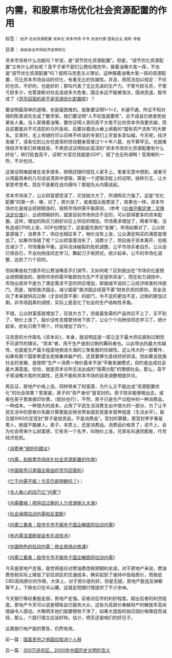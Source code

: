 # 内需，和股票市场优化社会资源配置的作用

标签： `经济` `社会资源配置` `资本论` `资本市场` `牛市` `先进代表` `国有企业` `腐败` `寻租` 

目录： `自由自治市场经济去特权化`

资本市场有什么功能吗？听说，是“调节优化资源配置”。但是，“调节优化资源配置”又有什么好处呢？高干子弟干部们公费吃喝完毕，搽着油嘴大笔一挥，不也是“调节优化资源配置”吗？按照马克思主义理论，这种搽着油嘴大笔一挥的资源配置，可比资本市场自动的优化，有着无比的优越性。并且，用宪法加以规定：不优的也优，不好的，也是好的；那叫代表了无比先进的生产力。不管亏损与否，不管亏损多少，也管垄断对社会造成多大危害，国企永远不能被淘汰，国进民退，股市成了《[货币回笼机是不是资源优化配置呢](../../../2007/8/30/中国股市不是资源配置优化器，是一个货币回笼机.md)》？



要说明最简单的道理，也是最困难的。就象要证明1+1=2，半通不通，所证不知对错的陈景润先生成了数学家。我们要证明“人不吃饭就要死”，总不成自已绝食死给某些人看。当人家搽着油嘴，要你证明人家的高干大笔不比你资本市场更优越，而且前要面对不可违犯的马列圣经，后要对着烧火棒上绑着的“国有资产流失”的大罪名。文革时，毛上帝随时可以召唤不听话的专家们上天堂永享仙福，今天呢，经济发展了，请各位到公办包食宿的劳动健身营里过个十年八载，也不算罕见。也就难怪经济专家们弃难就易，不再尝试证明如此高深的“资本市场优化资源配置有什么好处”，转行趁食高干，证明“大官花钱就是GDP”。错了也无所谓啊！官用喇叭一吹，不对也对。



这类证明难就难在说多错多，把柄还随时捏在人家手上。笔者无意中想到，或者可以用最简单的几句话说清其中逻辑，算是一个逻辑流程上的证明，抛砖引玉，让大家思考思考。现在不是都在说内需吗？那就先从内需说起。



资本市场涨了，公众财富感受深了，花钱就大方了，所谓购买力强了。这是“优化配置“的第一步，噢，对了，房价涨了，或者国企股票涨了，效果也一样。资本市场优化是按业绩预期涨的，按照市场供需平衡原则，（参考《[价值守衡定律：交换决定价值](../../../2008/8/25/价值守恒定律：交换决定价值，政府采购与泡沫GDP.md)》），业绩预期好的，就是目前市场供应不足的，可以获得更多的资本配置。这样，增加的购买力刚好对应上供应的增加，市场需求增加了，两者平衡，没有造成CPI的上涨，GDP也增加了，这是最完美的“发展”。市场如果对了，公众财富感强了，消费多了，供应也相应多了，物价没有上涨，公众满足购买的满意度增加了。如果市场错了呢？公众财富感消失了，消费少了，供应由于资本离开，也相应减少了，市场重新平衡。这叫泡沫破裂的危机调整。公平市场买者自负，公众自已怪自已，不会向杨佳同志学习，舞起刀子练把式。统计起来，公平的市场化调整，达到了六个目的。



但如果是权力插手的公费油嘴高手们调节，又如何呢？区别就出在“市场优化是按业绩预期涨的，按照市场供需平衡原则为生产不足提供资金”。而在权力调控中，市场业绩并不是为了满足需求不足的供应增加，即朗咸平说的二元经济体里的冷部门，而是，按照救济国企，减少国家“救济国企经营不善”财务负担的原则，资金流向了本来就供应过剩（才会经营不善）的部门，令不足的更加不足，过剩的更加过剩。非市场因素的调控，实际上是恶化了社会的生产结构性矛盾。



不错，公众财富感是增加了，花钱大方了，但是最急需的产品供应不上了，买不到了，物价上涨了，股价没有支撑更快地下跌了，公众个个向杨佳同志学习了。统计起来，好处只剩下两个，坏处增加了四个。



马克思的大作取名《资本论》，本身，就说明这是一部立足于最大供应直到过剩而不可调节的理论。“资本”者，用于生产直到过剩的筹码者也。以此导出的最大优越性，也就是生产最大程度地倒进大海的三聚氰胺的优越性。这么伟大的一部著作，如果有那个国家希望全民族集体破产的，还真要捧为圣经好好研读。但如果该民族社会的发展，是按照“生产＝消费＝物价基本不涨”平衡发展模式，目的是达成社会最大满意度。恰恰，就是资本论所无法达成的“按需分配”的理想社会。那么，高干子弟油嘴大笔的优越性，还真不能和资本市场的自发调整相提并论。



再反证，房地产价格上涨，同样带来了财富感，为什么又不能达成“资源配置优化”的社会效果？答案是，房子的“资产身份”是官封的。房子除非能够租出去，或者在房子里直接印钞票，（假钞也行），不然，房子只是生产过程中的一种消费品，一种成本。一种很大的成本，占用了平民生活消费支出中很大的一部分，为了让平民生活中的恩格尔系数计算更能反映世界各国贫民基本营养程度（生活水平），联合国1993约定官封“房子是投资品，不是消费品”。官封的算数，那官封李宇春是男人，她就不能嫁人。房子，本质上，还是消费品。消费品价格贵了，说不上，会为社会带来什么财富感，它有另一个名字，叫物价上涨，兄弟名叫通货膨胀，代号经济危机。



《[消费券”很好的建议](../../../2008/12/24/“消费券”同时压缩财政可以拉动内需.md)》

《[内需，和股票市场优化社会资源配置的作用](../../../2008/11/20/内需，和股票市场优化社会资源配置的作用.md)》

《[中国股市只是国企吸血的货币回笼机](../../../2007/8/30/中国股市不是资源配置优化器，是一个货币回笼机.md)》

《[亡于内需不振！今天仍是明朝吗？](../../../2008/11/3/亡于内需不振！今天仍是明朝吗？.md)》；

《[令人揪心的四万亿“内需”](../../../2008/11/10/行政命令拉动不了内需，凯恩斯主义的老调重弹.md)》

《[内需萎缩！把供应过剩的人力资源倒入大海](../../../2009/6/10/内需萎缩！把供应过剩的人力资源倒入大海.md)》

《[社会保障拉动内需和反垄断](../../../2009/5/13/社会保障拉动内需和反垄断.md)》

《[内需三要素：股市牛市不服务于国企解困将拉动内需](../../../2009/5/12/内需三要素：股市牛市不服务于国企解困将拉动内需.md)》

《[有内需没垄断就会有先进技术](../../../2009/2/17/有内需没垄断就会有先进技术.md)》

《[中国特色的拉动内需：修业旅游必修课](../../../2008/11/25/中国特色的拉动内需：修业旅游必修课.md)》

《[内需三要素：股市牛市不服务于国企解困将拉动内需](../../../2009/5/12/内需三要素：股市牛市不服务于国企解困将拉动内需.md)》





今天是房地产走强，我觉得是应对燃油费改税预期的余波。对于房地产来说，燃油费改税实际上降低了前往郊区的交通成本，确实起到了维持中低档房价，而拖低CBD高档房价的作用，大体上，对于房价是利好。但是无疑，房地产股连反弹都算不上，下跌也只在半山腰，这就反短期行情提供了不少余味。



今天银行等权重股走弱，房地产走强。前者对后市的利好程度，超出后者的利空程度。房地产今天可以说是牺牲自已服务大众，这些为高房价奉献财产的解放军高尚情操令人感动。大略明天他们就要牺牲干净了，如果大盘股的抛压因价格降低而减轻，那么，个股行情又应该好转。估计，明天还是咱们的好日子。



远离银行地产股的警告，仍然有效。





前一篇：[国富民穷之弱国应取消个人税](../../../2008/11/19/国富民穷之弱国应取消个人税.md)

后一篇：[300万适农区，2000年中国历史文明的含义](../../../2008/11/20/300万适农区，2000年中国历史文明的含义.md)